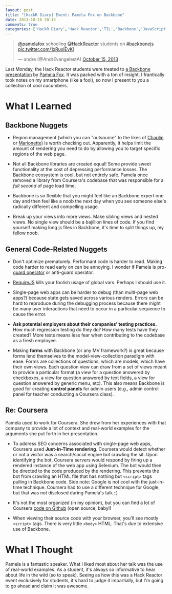 ```yaml
---
layout: post
title: "[HackR Diary] Event: Pamela Fox on Backbone"
date: 2013-10-16 20:13
comments: true
categories: ['HackR Diary','Hack Reactor','TIL','Backbone','JavaScript','event','Coursera','Khan Academy']
---
```


<blockquote class="twitter-tweet"><p><a href="https://twitter.com/pamelafox">@pamelafox</a> schooling <a href="https://twitter.com/HackReactor">@HackReactor</a> students on <a href="https://twitter.com/search?q=%23backbonejs&amp;src=hash">#backbonejs</a> <a href="http://t.co/1xRuxIEvKl">pic.twitter.com/1xRuxIEvKl</a></p>&mdash; andre (@AndrEvangelestA) <a href="https://twitter.com/AndrEvangelestA/statuses/389949525588062209">October 15, 2013</a></blockquote>
<script async src="//platform.twitter.com/widgets.js" charset="utf-8"></script>

Last Monday, the Hack Reactor students were treated to [a Backbone presentation](http://backbone-3ways.appspot.com/) by [Pamela Fox](http://blog.pamelafox.org/). It was packed with a ton of insight. I frantically took notes on my smartphone (like a fool), so now I present to you a collection of cool cucumbers.

# What I Learned

## Backbone Nuggets

- Region management (which you can "outsource" to the likes of [Chaplin](http://chaplinjs.org/) or [Marionette](http://marionettejs.com/s)) is worth checking out. Apparently, it helps limit the amount of rendering you need to do by allowing you to target specific regions of the web page.

- Not all Backbone libraries are created equal! Some provide sweet functionality at the cost of depressing performance losses. The Backbone ecosystem is cool, but not entirely safe. Pamela once removed a library from Coursera's codebase that was responsible for a *full second* of page load time.

- Backbone is so flexible that you might feel like an Backbone expert one day and then feel like a noob the next day when you see someone else's radically different and compelling usage.

- Break up your views into more views. Make sibling views and nested views. No single view should be a bajillion lines of code. If you find yourself making long js files in Backbone, it's time to split things up, my fellow noob.

## General Code-Related Nuggets

- Don't optimize prematurely. Performant code is harder to read. Making code harder to read early on can be annoying. I wonder if Pamela is pro-[guard operator](/blog/2013/09/25/hackr-diary-first-impressions/#guard-operator) or anti-guard operator.

- [RequireJS](http://requirejs.org/) kills your foolish usage of global vars. Perhaps I should use it.

- Single-page web apps can be harder to debug (than multi-page web apps?) because state gets saved across various renders. Errors can be hard to reproduce during the debugging process because there might be many user interactions that need to occur in a particular sequence to cause the error.

- **Ask potential employers about their companies' testing practices.** How much regression testing do they do? How many tests have they created? More tests means less fear when contributing to the codebase as a fresh employee.

- Making **forms** with Backbone (or any MV framework?) is great because forms lend themselves to the model-view-collection paradigm with ease. Forms are collections of questions, which are models, which have their own views. Each question view can draw from a set of views meant to provide a particular format (a view for a question answered by checkboxes, a view for question answered by text fields, a view for question answered by generic menu, etc). This also means Backbone is good for creating **control panels** for admin users (e.g., admin control panel for teacher conducting a Coursera class).

## Re: Coursera

Pamela used to work for Coursera. She drew from her experiences with that company to provide a lot of context and real-world examples for the arguments she put forth in her presentation.

- To address SEO concerns associated with single-page web apps, Coursera used **Just-in-Time rendering**. Coursera would detect whether or not a visitor was a search/social engine bot crawling the sit. Upon identifying the bot, Coursera servers would respond by firing up a rendered instance of the web app using Selenium. The bot would then be directed to the code produced by the rendering. This prevents the bot from crawling an HTML file that has nothing but `<script>` tags pulling in Backbone code. Side note: Google is not cool with the just-in-time technique. Coursera had to use a different technique for Google, but that was not disclosed during Pamela's talk :(

- It's not the most organized (in my opinion), but you can find a lot of Coursera [code on Github](https://github.com/coursera/forum-js-snapshot) (open source, baby!)

- When viewing their source code with your browser, you'll see mostly `<script>` tags. There is very little `<body>` HTML. That's due to extensive use of Backbone.

# What I Thought

Pamela is a fantastic speaker. What I liked most about her talk was the use of real-world examples. As a student, it's always so informative to hear about life in the wild (so to speak). Seeing as how this was a Hack Reactor event exclusively for students, it's hard to judge it impartially, but I'm going to go ahead and claim it was awesome.